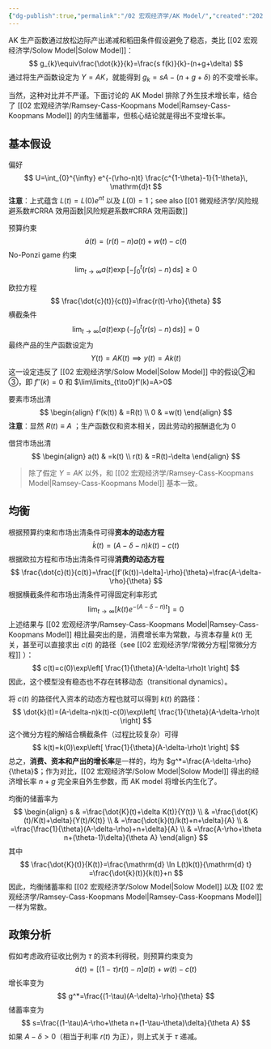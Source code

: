 ```yaml
---
{"dg-publish":true,"permalink":"/02 宏观经济学/AK Model/","created":"2024-06-18T19:39:35.000+08:00","updated":"2024-06-18T19:39:35.000+08:00"}
---
```



AK 生产函数通过放松边际产出递减和稻田条件假设避免了稳态，类比 [[02 宏观经济学/Solow Model\|Solow Model]]：
$$
g_{k}\equiv\frac{\dot{k}}{k}=\frac{s f(k)}{k}-(n+g+\delta)
$$
通过将生产函数设定为 $Y=AK$，就能得到 $g_{k}=sA-(n+g+\delta)$ 的不变增长率。

当然，这种对比并不严谨。下面讨论的 AK Model 排除了外生技术增长率，结合了 [[02 宏观经济学/Ramsey-Cass-Koopmans Model\|Ramsey-Cass-Koopmans Model]] 的内生储蓄率，但核心结论就是得出不变增长率。

## 基本假设

偏好
$$
U=\int_{0}^{\infty} e^{-(\rho-n)t} \frac{c^{1-\theta}-1}{1-\theta}\, \mathrm{d}t
$$
**注意**：上式蕴含 $L(t)=L(0)e^{nt}$ 以及 $L(0)=1$；see also [[01 微观经济学/风险规避系数#CRRA 效用函数\|风险规避系数#CRRA 效用函数]]

预算约束
$$
\dot{a}(t)=(r(t)-n)a(t)+w(t)-c(t)
$$
No-Ponzi game 约束
$$
\lim_{t\to \infty}a(t)\exp\left[ -\int_{0}^{t} (r(s)-n) \, \mathrm{d}s  \right]\geq 0
$$

欧拉方程
$$
\frac{\dot{c}(t)}{c(t)}=\frac{r(t)-\rho}{\theta}
$$
横截条件
$$
\lim_{t\to \infty}\left[ a(t)\exp\left( -\int_{0}^{t} (r(s)-n) \, \mathrm{d}s  \right) \right]=0
$$
最终产品的生产函数设定为
$$
Y(t)=AK(t)\implies y(t)=Ak(t)
$$
这一设定违反了 [[02 宏观经济学/Solow Model\|Solow Model]] 中的假设②和③，即 $f''(k)=0$ 和 $\lim\limits_{t\to0}f'(k)=A>0$

要素市场出清
$$
\begin{align}
f'(k(t)) & =R(t) \\
0 & =w(t)
\end{align}
$$
**注意**：显然 $R(t)\equiv A$ ；生产函数仅和资本相关，因此劳动的报酬退化为 0

借贷市场出清
$$
\begin{align}
a(t) & =k(t) \\
r(t) & =R(t)-\delta
\end{align}
$$

> 除了假定 $Y=AK$ 以外，和 [[02 宏观经济学/Ramsey-Cass-Koopmans Model\|Ramsey-Cass-Koopmans Model]] 基本一致。

## 均衡

根据预算约束和市场出清条件可得**资本的动态方程**
$$
\dot{k}(t)=(A-\delta-n)k(t)-c(t)
$$
根据欧拉方程和市场出清条件可得**消费的动态方程**
$$
\frac{\dot{c}(t)}{c(t)}=\frac{[f'(k(t))-\delta]-\rho}{\theta}=\frac{A-\delta-\rho}{\theta}
$$
根据横截条件和市场出清条件可得固定利率形式
$$
\lim_{t\to \infty}\left[ k(t)e^{-(A-\delta-n)t} \right]=0
$$
上述结果与 [[02 宏观经济学/Ramsey-Cass-Koopmans Model\|Ramsey-Cass-Koopmans Model]] 相比最突出的是，消费增长率为常数，与资本存量 $k(t)$ 无关，甚至可以直接求出 $c(t)$ 的路径（see [[02 宏观经济学/常微分方程\|常微分方程]] ）：
$$
c(t)=c(0)\exp\left[ \frac{1}{\theta}(A-\delta-\rho)t \right]
$$
因此，这个模型没有稳态也不存在转移动态（transitional dynamics）。

将 $c(t)$ 的路径代入资本的动态方程也就可以得到 $k(t)$ 的路径：
$$
\dot{k}(t)=(A-\delta-n)k(t)-c(0)\exp\left[ \frac{1}{\theta}(A-\delta-\rho)t \right]
$$
这个微分方程的解结合横截条件（过程比较复杂）可得
$$
k(t)=k(0)\exp\left[ \frac{1}{\theta}(A-\delta-\rho)t \right]
$$
总之，**消费、资本和产出的增长率**是一样的，均为 $g^*=\frac{A-\delta-\rho}{\theta}$；作为对比，[[02 宏观经济学/Solow Model\|Solow Model]] 得出的经济增长率 $n+g$ 完全来自外生参数，而 AK model 将增长内生化了。

均衡的储蓄率为
$$
\begin{align}
s & =\frac{\dot{K}(t)+\delta K(t)}{Y(t)} \\
 & =\frac{\dot{K}(t)/K(t)+\delta}{Y(t)/K(t)} \\
 & =\frac{\dot{k}(t)/k(t)+n+\delta}{A} \\
 & =\frac{\frac{1}{\theta}(A-\delta-\rho)+n+\delta}{A} \\
 & =\frac{A-\rho+\theta n+(\theta-1)\delta}{\theta A}
\end{align}
$$
其中
$$
\frac{\dot{K}(t)}{K(t)}=\frac{\mathrm{d} \ln L(t)k(t)}{\mathrm{d} t} =\frac{\dot{k}(t)}{k(t)}+n
$$
因此，均衡储蓄率和 [[02 宏观经济学/Solow Model\|Solow Model]] 以及 [[02 宏观经济学/Ramsey-Cass-Koopmans Model\|Ramsey-Cass-Koopmans Model]] 一样为常数。

## 政策分析

假如考虑政府征收比例为 $\tau$ 的资本利得税，则预算约束变为
$$
\dot{a}(t)=[(1-\tau)r(t)-n]a(t)+w(t)-c(t)
$$增长率变为
$$
g^*=\frac{(1-\tau)(A-\delta)-\rho}{\theta}
$$
储蓄率变为
$$
s=\frac{(1-\tau)A-\rho+\theta n+(1-\tau-\theta)\delta}{\theta A}
$$ 如果 $A-\delta>0$（相当于利率 $r(t)$ 为正），则上式关于 $\tau$ 递减。